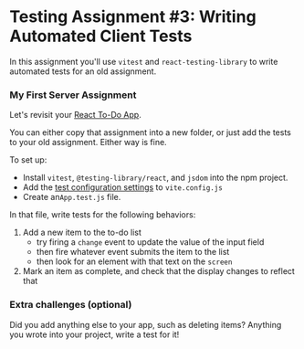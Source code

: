 # Testing Assignment #3: Writing Automated Client Tests

In this assignment you'll use `vitest` and `react-testing-library` to write automated tests for an old assignment.

### My First Server Assignment

Let's revisit your [React To-Do App](../../6-react/assignments/react-assignment-2.md).

You can either copy that assignment into a new folder, or just add the tests to your old assignment. Either way is fine.

To set up:

- Install `vitest`, `@testing-library/react`, and `jsdom` into the npm project.
- Add the [test configuration settings](../test-client/vite.config.js) to `vite.config.js`
- Create an`App.test.js` file.

In that file, write tests for the following behaviors:

1. Add a new item to the to-do list
   - try firing a `change` event to update the value of the input field
   - then fire whatever event submits the item to the list
   - then look for an element with that text on the `screen`
1. Mark an item as complete, and check that the display changes to reflect that

### Extra challenges (optional)

Did you add anything else to your app, such as deleting items? Anything you wrote into your project, write a test for it!
